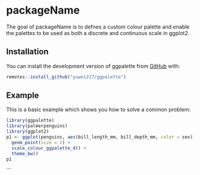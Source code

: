 
<!-- README.md is generated from README.Rmd. Please edit that file -->

# packageName

<!-- badges: start -->
<!-- badges: end -->

The goal of packageName is to defnes a custom colour palette and enable
the palettes to be used as both a discrete and continuous scale in
ggplot2.

## Installation

You can install the development version of ggpalette from
[GitHub](https://github.com/) with:

``` r
remotes::install_github("yuwei217/ggpalette")
```

## Example

This is a basic example which shows you how to solve a common problem:

``` r
library(ggpalette)
library(palmerpenguins)
library(ggplot2)
p1 <- ggplot(penguins, aes(bill_length_mm, bill_depth_mm, color = sex)) +
  geom_point(size = 2) +
  scale_colour_ggpalette_d() +
  theme_bw()
p1
```

\`\`\`
